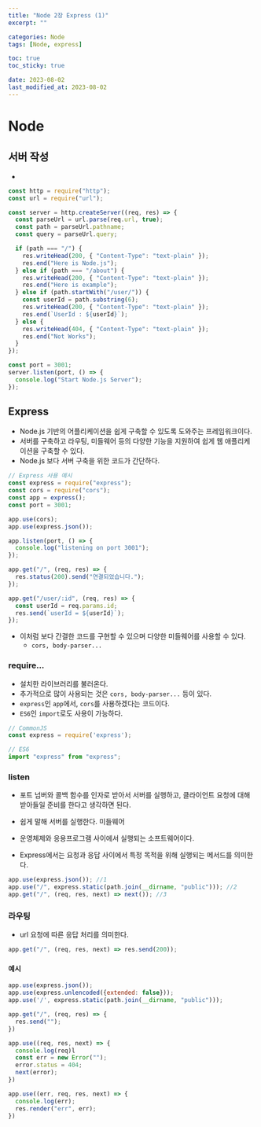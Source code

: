 ```yaml
---
title: "Node 2장 Express (1)"
excerpt: ""

categories: Node
tags: [Node, express]

toc: true
toc_sticky: true

date: 2023-08-02
last_modified_at: 2023-08-02
---
```


# Node

## 서버 작성

-

```js
const http = require("http");
const url = require("url");

const server = http.createServer((req, res) => {
  const parseUrl = url.parse(req.url, true);
  const path = parseUrl.pathname;
  const query = parseUrl.query;

  if (path === "/") {
    res.writeHead(200, { "Content-Type": "text-plain" });
    res.end("Here is Node.js");
  } else if (path === "/about") {
    res.writeHead(200, { "Content-Type": "text-plain" });
    res.end("Here is example");
  } else if (path.startWith("/user/")) {
    const userId = path.substring(6);
    res.writeHead(200, { "Content-Type": "text-plain" });
    res.end(`UserId : ${userId}`);
  } else {
    res.writeHead(404, { "Content-Type": "text-plain" });
    res.end("Not Works");
  }
});

const port = 3001;
server.listen(port, () => {
  console.log("Start Node.js Server");
});
```

## Express

- Node.js 기반의 어플리케이션을 쉽게 구축할 수 있도록 도와주는 프레임워크이다.
- 서버를 구축하고 라우팅, 미들웨어 등의 다양한 기능을 지원하여 쉽게 웹 애플리케이션을 구축할 수 있다.
- Node.js 보다 서버 구축을 위한 코드가 간단하다.

```js
// Express 사용 예시
const express = require("express");
const cors = require("cors");
const app = express();
const port = 3001;

app.use(cors);
app.use(express.json());

app.listen(port, () => {
  console.log("listening on port 3001");
});

app.get("/", (req, res) => {
  res.status(200).send("연결되었습니다.");
});

app.get("/user/:id", (req, res) => {
  const userId = req.params.id;
  res.send(`userId = ${userId}`);
});
```

- 이처럼 보다 간결한 코드를 구현할 수 있으며 다양한 미들웨어를 사용할 수 있다.
  - `cors, body-parser...`

### require...

- 설치한 라이브러리를 불러온다.
- 추가적으로 많이 사용되는 것은 `cors, body-parser...` 등이 있다.
- `express`인 `app`에서, `cors`를 사용하겠다는 코드이다.
- `ES6`인 `import`로도 사용이 가능하다.

```js
// CommonJS
const express = require('express');

// ES6
import "express" from "express";
```

### listen

- 포트 넘버와 콜백 함수를 인자로 받아서 서버를 실행하고, 클라이언트 요청에 대해 받아들일 준비를 한다고 생각하면 된다.
- 쉽게 말해 서버를 실행한다. 미들웨어

- 운영체제와 응용프로그램 사이에서 실행되는 소프트웨어이다.
- Express에서는 요청과 응답 사이에서 특정 목적을 위해 실행되는 메서드를 의미한다.

```js
app.use(express.json()); //1
app.use("/", express.static(path.join(__dirname, "public"))); //2
app.get("/", (req, res, next) => next()); //3
```

### 라우팅

- url 요청에 따른 응답 처리를 의미한다.

```js
app.get("/", (req, res, next) => res.send(200));
```

#### 예시

```js
app.use(express.json());
app.use(express.unlencoded({extended: false}));
app.use('/', express.static(path.join(__dirname, "public")));

app.get("/", (req, res) => {
  res.send("");
})

app.use((req, res, next) => {
  console.log(req)l
  const err = new Error("");
  error.status = 404;
  next(error);
})

app.use((err, req, res, next) => {
  console.log(err);
  res.render("err", err);
})
```
